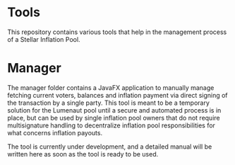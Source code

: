 # Tools
This repository contains various tools that help in the management process of a Stellar Inflation Pool.

# Manager
The manager folder contains a JavaFX application to manually manage fetching current voters, balances and inflation payment via direct signing of the transaction by a single party. This tool is meant to be a temporary solution for the Lumenaut pool until a secure and automated process is in place, but can be used by single inflation pool owners that do not require multisignature handling to decentralize inflation pool responsibilities for what concerns inflation payouts.

The tool is currently under development, and a detailed manual will be written here as soon as the tool is ready to be used.
